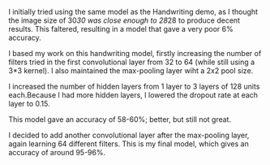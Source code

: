 I initially tried using the same model as the 
Handwriting demo, as I thought the image size of 
30*30 was close enough to 28*28 to produce decent
results. This faltered, resulting in a model
that gave a very poor 6% accuracy.

I based my work on this handwriting model, firstly
increasing the number of filters tried in the
first convolutional layer from 32 to 64 (while
still using a 3*3 kernel). I also maintained the
max-pooling layer wiht a 2x2 pool size.

I increased the number of hidden layers from 1 
layer to 3 layers of 128 units each.Because I 
had more hidden layers, I  lowered the dropout 
rate at each layer to 0.15.

This model gave an accuracy of 58-60%; better, but 
still not great.

I decided to add another convolutional layer
after the max-pooling layer, again learning 64
different filters. This is my final model, which
gives an accuracy of around 95-96%.

